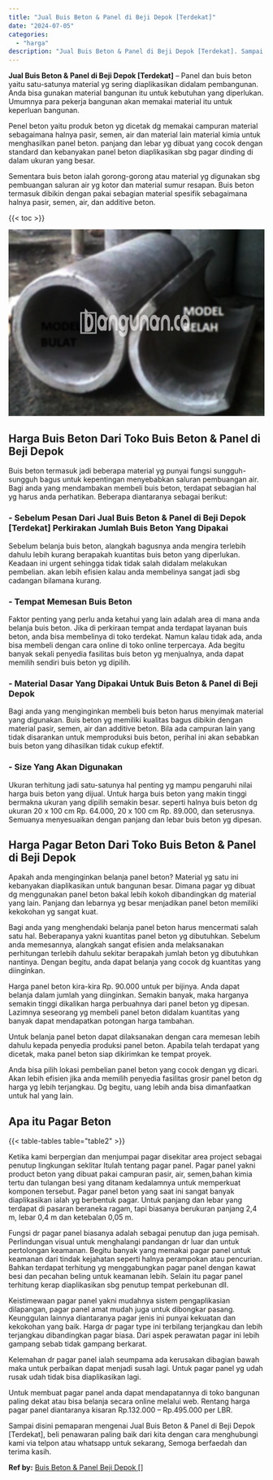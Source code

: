 ```yaml
---
title: "Jual Buis Beton & Panel di Beji Depok [Terdekat]"
date: "2024-07-05"
categories: 
  - "harga"
description: "Jual Buis Beton & Panel di Beji Depok [Terdekat]. Sampai disini pemaparan mengenai Jual Buis Beton & Panel di Beji Depok [Terdekat], beli penawaran paling..."
---
```


**Jual Buis Beton & Panel di Beji Depok \[Terdekat\]** – Panel dan buis beton yaitu satu-satunya material yg sering diaplikasikan didalam pembangunan. Anda bisa gunakan material bangunan itu untuk kebutuhan yang diperlukan. Umumnya para pekerja bangunan akan memakai material itu untuk keperluan bangunan.

Penel beton yaitu produk beton yg dicetak dg memakai campuran material sebagaimana halnya pasir, semen, air dan material lain material kimia untuk menghasilkan panel beton. panjang dan lebar yg dibuat yang cocok dengan standard dan kebanyakan panel beton diaplikasikan sbg pagar dinding di dalam ukuran yang besar.

Sementara buis beton ialah gorong-gorong atau material yg digunakan sbg pembuangan saluran air yg kotor dan material sumur resapan. Buis beton termasuk dibikin dengan pakai sebagian material spesifik sebagaimana halnya pasir, semen, air, dan additive beton.

{{< toc >}}

![Jual Buis Beton & Panel di Beji Depok [Terdekat]](/images/jual-panel-buis-beton-murah-08.png)

## Harga Buis Beton Dari Toko Buis Beton & Panel di Beji Depok

Buis beton termasuk jadi beberapa material yg punyai fungsi sungguh-sungguh bagus untuk kepentingan menyebabkan saluran pembuangan air. Bagi anda yang mendambakan membeli buis beton, terdapat sebagian hal yg harus anda perhatikan. Beberapa diantaranya sebagai berikut:

### \- Sebelum Pesan Dari Jual Buis Beton & Panel di Beji Depok \[Terdekat\] Perkirakan Jumlah Buis Beton Yang Dipakai

Sebelum belanja buis beton, alangkah bagusnya anda mengira terlebih dahulu lebih kurang berapakah kuantitas buis beton yang diperlukan. Keadaan ini urgent sehingga tidak tidak salah didalam melakukan pembelian. akan lebih efisien kalau anda membelinya sangat jadi sbg cadangan bilamana kurang.

### \- Tempat Memesan Buis Beton

Faktor penting yang perlu anda ketahui yang lain adalah area di mana anda belanja buis beton. Jika di perkiraan tempat anda terdapat layanan buis beton, anda bisa membelinya di toko terdekat. Namun kalau tidak ada, anda bisa membeli dengan cara online di toko online terpercaya. Ada begitu banyak sekali penyedia fasilitas buis beton yg menjualnya, anda dapat memilih sendiri buis beton yg dipilih.

### \- Material Dasar Yang Dipakai Untuk Buis Beton & Panel di Beji Depok

Bagi anda yang menginginkan membeli buis beton harus menyimak material yang digunakan. Buis beton yg memiliki kualitas bagus dibikin dengan material pasir, semen, air dan additive beton. Bila ada campuran lain yang tidak disarankan untuk memproduksi buis beton, perihal ini akan sebabkan buis beton yang dihasilkan tidak cukup efektif.

### \- Size Yang Akan Digunakan

Ukuran terhitung jadi satu-satunya hal penting yg mampu pengaruhi nilai harga buis beton yang dijual. Untuk harga buis beton yang makin tinggi bermakna ukuran yang dipilih semakin besar. seperti halnya buis beton dg ukuran 20 x 100 cm Rp. 64.000, 20 x 100 cm Rp. 89.000, dan seterusnya. Semuanya menyesuaikan dengan panjang dan lebar buis beton yg dipesan.

## Harga Pagar Beton Dari Toko Buis Beton & Panel di Beji Depok

Apakah anda menginginkan belanja panel beton? Material yg satu ini kebanyakan diaplikasikan untuk bangunan besar. Dimana pagar yg dibuat dg menggunakan panel beton bakal lebih kokoh dibandingkan dg material yang lain. Panjang dan lebarnya yg besar menjadikan panel beton memiliki kekokohan yg sangat kuat.

Bagi anda yang menghendaki belanja panel beton harus mencermati salah satu hal. Beberapanya yakni kuantitas panel beton yg dibutuhkan. Sebelum anda memesannya, alangkah sangat efisien anda melaksanakan perhitungan terlebih dahulu sekitar berapakah jumlah beton yg dibutuhkan nantinya. Dengan begitu, anda dapat belanja yang cocok dg kuantitas yang diinginkan.

Harga panel beton kira-kira Rp. 90.000 untuk per bijinya. Anda dapat belanja dalam jumlah yang diinginkan. Semakin banyak, maka harganya semakin tinggi dikalikan harga perbuahnya dari panel beton yg dipesan. Lazimnya seseorang yg membeli panel beton didalam kuantitas yang banyak dapat mendapatkan potongan harga tambahan.

Untuk belanja panel beton dapat dilaksanakan dengan cara memesan lebih dahulu kepada penyedia produksi panel beton. Apabila telah terdapat yang dicetak, maka panel beton siap dikirimkan ke tempat proyek.

Anda bisa pilih lokasi pembelian panel beton yang cocok dengan yg dicari. Akan lebih efisien jika anda memilih penyedia fasilitas grosir panel beton dg harga yg lebih terjangkau. Dg begitu, uang lebih anda bisa dimanfaatkan untuk hal yang lain.

## Apa itu Pagar Beton

{{< table-tables table="table2" >}}

Ketika kami berpergian dan menjumpai pagar disekitar area project sebagai penutup lingkungan seklitar Itulah tentang pagar panel. Pagar panel yakni product beton yang dibuat pakai campuran pasir, air, semen,bahan kimia tertu dan tulangan besi yang ditanam kedalamnya untuk memperkuat komponen tersebut. Pagar panel beton yang saat ini sangat banyak diaplikasikan ialah yg berbentuk pagar. Untuk panjang dan lebar yang terdapat di pasaran beraneka ragam, tapi biasanya berukuran panjang 2,4 m, lebar 0,4 m dan ketebalan 0,05 m.

Fungsi dr pagar panel biasanya adalah sebagai penutup dan juga pemisah. Perlindungan visual untuk menghalangi pandangan dr luar dan untuk pertolongan keamanan. Begitu banyak yang memakai pagar panel untuk keamanan dari tindak kejahatan seperti halnya perampokan atau pencurian. Bahkan terdapat terhitung yg menggabungkan pagar panel dengan kawat besi dan pecahan beling untuk keamanan lebih. Selain itu pagar panel terhitung kerap diaplikasikan sbg penutup tempat perkebunan dll.

Keistimewaan pagar panel yakni mudahnya sistem pengaplikasian dilapangan, pagar panel amat mudah juga untuk dibongkar pasang. Keunggulan lainnya diantaranya pagar jenis ini punyai kekuatan dan kekokohan yang baik. Harga dr pagar type ini terbilang terjangkau dan lebih terjangkau dibandingkan pagar biasa. Dari aspek perawatan pagar ini lebih gampang sebab tidak gampang berkarat.

Kelemahan dr pagar panel ialah seumpama ada kerusakan dibagian bawah maka untuk perbaikan dapat menjadi susah lagi. Untuk pagar panel yg udah rusak udah tidak bisa diaplikasikan lagi.

Untuk membuat pagar panel anda dapat mendapatannya di toko bangunan paling dekat atau bisa belanja secara online melalui web. Rentang harga pagar panel diantaranya kisaran Rp.132.000 – Rp.495.000 per LBR.

Sampai disini pemaparan mengenai Jual Buis Beton & Panel di Beji Depok \[Terdekat\], beli penawaran paling baik dari kita dengan cara menghubungi kami via telpon atau whatsapp untuk sekarang, Semoga berfaedah dan terima kasih.

**Ref by:** [Buis Beton & Panel Beji Depok []](https://id.wikipedia.org/wiki/Buis)
